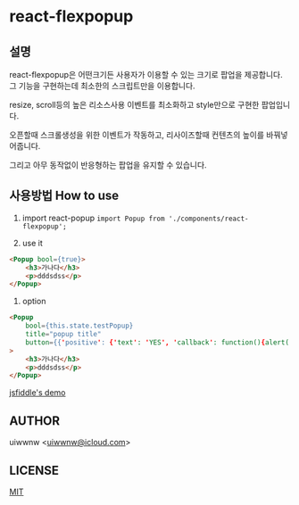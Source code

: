 # react-flexpopup

## 설명
react-flexpopup은
어떤크기든 사용자가 이용할 수 있는 크기로 팝업을 제공합니다.
그 기능을 구현하는데
최소한의 스크립트만을 이용합니다.

resize, scroll등의 높은 리소스사용 이벤트를 최소화하고
style만으로 구현한 팝업입니다.

오픈할때 스크롤생성을 위한 이벤트가 작동하고,
리사이즈할때 컨텐츠의 높이를 바꿔넣어줍니다.

그리고 아무 동작없이 반응형하는 팝업을 유지할 수 있습니다.

## 사용방법 How to use
1. import react-popup
`import Popup from './components/react-flexpopup';`

1. use it

```html
<Popup bool={true}>
    <h3>가나다</h3>
    <p>dddsdss</p>
</Popup>

```

1. option

```html
<Popup 
    bool={this.state.testPopup} 
    title="popup title" 
    button={{'positive': {'text': 'YES', 'callback': function(){alert('close popup')}}, 'negative': {'text': 'NO', 'callback': function(){alert('close popup too')}}}}
>
    <h3>가나다</h3>
    <p>dddsdss</p>
</Popup>
```

[jsfiddle's demo](https://jsfiddle.net/uiwwnw/23nv17yz/embedded/result/#Result/)

## AUTHOR

uiwwnw &lt;[uiwwnw@icloud.com](mailto:uiwwnw@icloud.com)&gt;

## LICENSE

[MIT](https://uiwwnw.mit-license.org)

